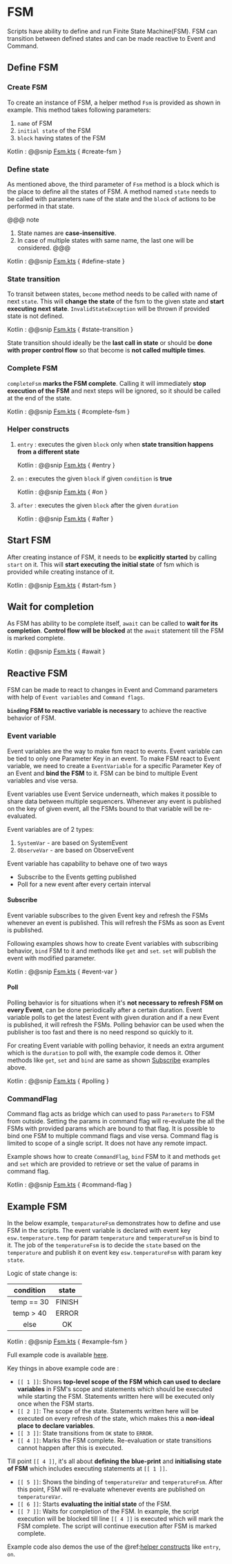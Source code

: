 # FSM

Scripts have ability to define and run Finite State Machine(FSM). FSM can transition between defined states and can be made 
reactive to Event and Command.

## Define FSM

### Create FSM

To create an instance of FSM, a helper method `Fsm` is provided as shown in example. This method takes following parameters:

1. `name` of FSM
2. `initial state` of the FSM
3. `block` having states of the FSM

Kotlin
:   @@snip [Fsm.kts](../../../../../examples/src/main/kotlin/esw/ocs/scripts/examples/paradox/Fsm.kts) { #create-fsm }  

### Define state

As mentioned above, the third parameter of `Fsm` method is a block which is the place to define all the states of FSM. A method named `state` needs
 to be called with parameters `name` of the state and the `block` of actions to be performed in that state.   

@@@ note
1. State names are **case-insensitive**.
2. In case of multiple states with same name, the last one will be considered.
@@@

Kotlin
:   @@snip [Fsm.kts](../../../../../examples/src/main/kotlin/esw/ocs/scripts/examples/paradox/Fsm.kts) { #define-state }

### State transition

To transit between states, `become` method needs to be called with name of next `state`. This will **change the state** of the fsm to the given state 
and **start executing next state**. `InvalidStateException` will be thrown if provided state is not defined.

Kotlin
:   @@snip [Fsm.kts](../../../../../examples/src/main/kotlin/esw/ocs/scripts/examples/paradox/Fsm.kts) { #state-transition }

State transition should ideally be the **last call in state** or should be **done with proper control flow** so that become is **not called multiple times**.

### Complete FSM

`completeFsm` **marks the FSM complete**. Calling it will immediately **stop execution of the FSM** and next steps will be ignored, so it should be called at
the end of the state.    

Kotlin
:   @@snip [Fsm.kts](../../../../../examples/src/main/kotlin/esw/ocs/scripts/examples/paradox/Fsm.kts) { #complete-fsm }

### Helper constructs 
1. `entry` : executes the given `block` only when **state transition happens from a different state**

    Kotlin
    :   @@snip [Fsm.kts](../../../../../examples/src/main/kotlin/esw/ocs/scripts/examples/paradox/Fsm.kts) { #entry }

2. `on` : executes the given `block` if given `condition` is **true**

    Kotlin
    :   @@snip [Fsm.kts](../../../../../examples/src/main/kotlin/esw/ocs/scripts/examples/paradox/Fsm.kts) { #on } 

3. `after` : executes the given `block` after the given `duration` 

    Kotlin
    :   @@snip [Fsm.kts](../../../../../examples/src/main/kotlin/esw/ocs/scripts/examples/paradox/Fsm.kts) { #after }

## Start FSM

After creating instance of FSM, it needs to be **explicitly started** by calling `start` on it. This will **start executing the initial
 state** of fsm which is provided while creating instance of it.

Kotlin
:   @@snip [Fsm.kts](../../../../../examples/src/main/kotlin/esw/ocs/scripts/examples/paradox/Fsm.kts) { #start-fsm }

## Wait for completion

As FSM has ability to be complete itself, `await` can be called to **wait for its completion**. **Control flow will be blocked** at the `await` statement
 till the FSM is marked complete.

Kotlin
:   @@snip [Fsm.kts](../../../../../examples/src/main/kotlin/esw/ocs/scripts/examples/paradox/Fsm.kts) { #await } 

## Reactive FSM

FSM can be made to react to changes in Event and Command parameters with help of `Event variables` and `Command flags`.

**`bind`ing FSM to reactive variable is necessary** to achieve the reactive behavior of FSM. 
 
### Event variable

Event variables are the way to make fsm react to events. Event variable can be tied to only one Parameter Key in an event.
To make FSM react to Event variable, we need to create a `EventVariable` for a specific Parameter Key of an Event and **bind the FSM** to it.
FSM can be bind to multiple Event variables and vise versa.

Event variables use Event Service underneath, which makes it possible to share data between multiple sequencers.
Whenever any event is published on the key of given event, all the FSMs bound to that variable will be re-evaluated. 

Event variables are of 2 types:

1. `SystemVar` - are based on SystemEvent 
2. `ObserveVar` - are based on ObserveEvent

Event variable has capability to behave one of two ways
 - Subscribe to the Events getting published
 - Poll for a new event after every certain interval

#### Subscribe

Event variable subscribes to the given Event key and refresh the FSMs whenever an event is published. This will refresh the FSMs as soon as Event
is published.

Following examples shows how to create Event variables with subscribing behavior, `bind` FSM to it and methods like `get` and `set`. 
`set` will publish the event with modified parameter.

Kotlin
:   @@snip [Fsm.kts](../../../../../examples/src/main/kotlin/esw/ocs/scripts/examples/paradox/Fsm.kts) { #event-var }

#### Poll

Polling behavior is for situations when it's **not necessary to refresh FSM on every Event**, can be done periodically after a certain duration.
Event variable polls to get the latest Event with given duration and if a new Event is published, it will refresh the FSMs.
Polling behavior can be used when the publisher is too fast and there is no need respond so quickly to it.

For creating Event variable with polling behavior, it needs an extra argument which is the `duration` to poll with, the example code demos it. 
Other methods like `get`, `set` and `bind` are same as shown [Subscribe](#subscribe) examples above.

Kotlin
:   @@snip [Fsm.kts](../../../../../examples/src/main/kotlin/esw/ocs/scripts/examples/paradox/Fsm.kts) { #polling }

### CommandFlag

Command flag acts as bridge which can used to pass `Parameters` to FSM from outside. Setting the params in command flag will re-evaluate
the all the FSMs with provided params which are bound to that flag. It is possible to bind one FSM to multiple command flags and vise versa.
Command flag is limited to scope of a single script. It does not have any remote impact.

Example shows how to create `CommandFlag`, `bind` FSM to it and methods `get` and `set` which are provided to retrieve or set the value of
 params in command flag. 

Kotlin
:   @@snip [Fsm.kts](../../../../../examples/src/main/kotlin/esw/ocs/scripts/examples/paradox/Fsm.kts) { #command-flag } 

## Example FSM

In the below example, `temparatureFsm` demonstrates how to define and use FSM in the scripts. The event variable is declared 
with event key `esw.temperature.temp` for param `temperature` and `temperatureFsm` is bind to it. The job of the `temperatureFsm` 
is to decide the `state` based on the `temperature` and publish it on event key `esw.temperatureFsm` with param key `state`. 

Logic of state change is: 
   
| condition |state |
| :---: | :---: |
|  temp == 30 |  FINISH |
|  temp > 40  |  ERROR  |
|  else       |  OK     |
    
Kotlin
:   @@snip [Fsm.kts](../../../../../examples/src/main/kotlin/esw/ocs/scripts/examples/paradox/FsmExample.kts) { #example-fsm }

Full example code is available [here]($github.base_url$/examples/src/main/kotlin/esw/ocs/scripts/examples/paradox/FsmExample.kts).

Key things in above example code are :
 
- `[[ 1 ]]`: Shows **top-level scope of the FSM which can used to declare variables** in FSM's scope and statements which should be executed while starting the FSM.
Statements written here will be executed only once when the FSM starts.
- `[[ 2 ]]`: The scope of the state. Statements written here will be executed on every refresh of the state, which makes this a **non-ideal place to declare variables**.
- `[[ 3 ]]`: State transitions from `OK` state to `ERROR`.
- `[[ 4 ]]`: Marks the FSM complete. Re-evaluation or state transitions cannot happen after this is executed.

Till point `[[ 4 ]]`, it's all about **defining the blue-print** and **initialising state of FSM** which includes executing statements at `[[ 1 ]]`.

- `[[ 5 ]]`: Shows the binding of `temperatureVar` and `temperatureFsm`. After this point, FSM will re-evaluate whenever events are published on `temperatureVar`.
- `[[ 6 ]]`: Starts **evaluating the initial state** of the FSM.
- `[[ 7 ]]`: Waits for completion of the FSM. In example, the script execution will be blocked till line `[[ 4 ]]` is executed which will mark the FSM complete. The script will 
continue execution after FSM is marked complete.

Example code also demos the use of the @ref:[helper constructs](#helper-constructs) like `entry`, `on`.